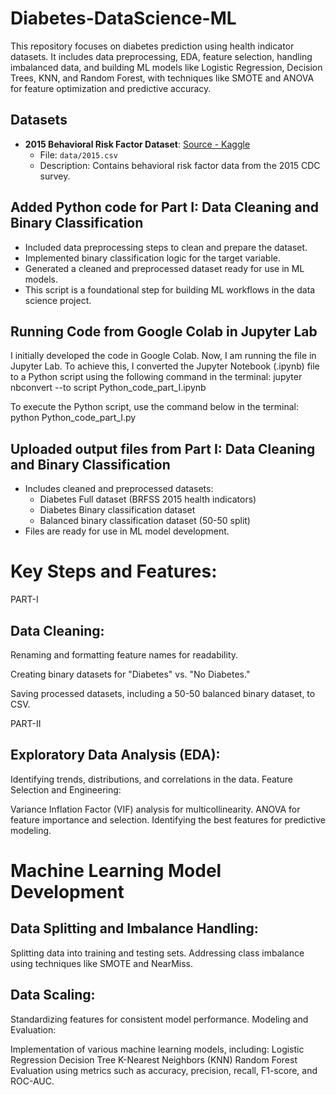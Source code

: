 # Diabetes-DataScience-ML
This repository focuses on diabetes prediction using health indicator datasets. It includes data preprocessing, EDA, feature selection, handling imbalanced data, and building ML models like Logistic Regression, Decision Trees, KNN, and Random Forest, with techniques like SMOTE and ANOVA for feature optimization and predictive accuracy.

## Datasets
- **2015 Behavioral Risk Factor Dataset**: [Source - Kaggle](https://www.kaggle.com/datasets/cdc/behavioral-risk-factor-surveillance-system?select=2015.csv)
  - File: `data/2015.csv`
  - Description: Contains behavioral risk factor data from the 2015 CDC survey.

## Added Python code for Part I: Data Cleaning and Binary Classification
- Included data preprocessing steps to clean and prepare the dataset.
- Implemented binary classification logic for the target variable.
- Generated a cleaned and preprocessed dataset ready for use in ML models.
- This script is a foundational step for building ML workflows in the data science project.

## Running Code from Google Colab in Jupyter Lab
I initially developed the code in Google Colab. Now, I am running the file in Jupyter Lab. To achieve this, I converted the Jupyter Notebook (.ipynb) file to a Python script using the following command in the terminal:
jupyter nbconvert --to script Python_code_part_I.ipynb

To execute the Python script, use the command below in the terminal:
python Python_code_part_I.py

## Uploaded output files from Part I: Data Cleaning and Binary Classification

- Includes cleaned and preprocessed datasets:
  - Diabetes Full dataset (BRFSS 2015 health indicators)
  - Diabetes Binary classification dataset
  - Balanced binary classification dataset (50-50 split)
- Files are ready for use in ML model development.

# Key Steps and Features:
PART-I
## Data Cleaning:

Renaming and formatting feature names for readability.

Creating binary datasets for "Diabetes" vs. "No Diabetes."

Saving processed datasets, including a 50-50 balanced binary dataset, to CSV.

PART-II
## Exploratory Data Analysis (EDA):

Identifying trends, distributions, and correlations in the data.
Feature Selection and Engineering:

Variance Inflation Factor (VIF) analysis for multicollinearity.
ANOVA for feature importance and selection.
Identifying the best features for predictive modeling.

# Machine Learning Model Development
## Data Splitting and Imbalance Handling:

Splitting data into training and testing sets.
Addressing class imbalance using techniques like SMOTE and NearMiss.

## Data Scaling:

Standardizing features for consistent model performance.
Modeling and Evaluation:

Implementation of various machine learning models, including:
Logistic Regression
Decision Tree
K-Nearest Neighbors (KNN)
Random Forest
Evaluation using metrics such as accuracy, precision, recall, F1-score, and ROC-AUC.

